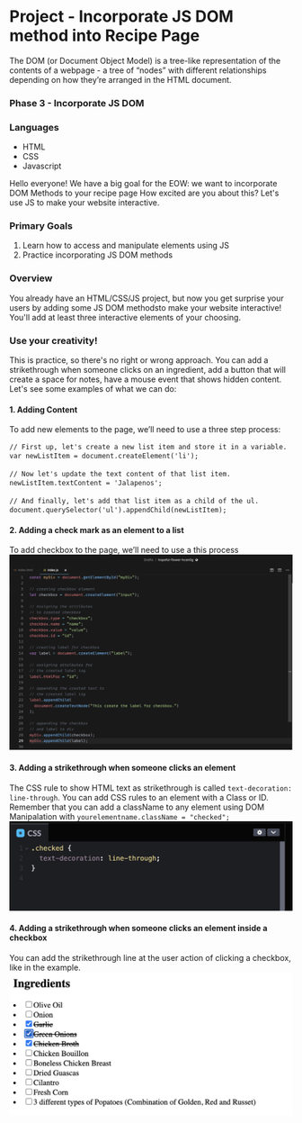 # Project - Incorporate JS DOM method into Recipe Page

The DOM (or Document Object Model) is a tree-like representation of the contents of a webpage - a tree of “nodes” with different relationships depending on how they’re arranged in the HTML document.

### Phase 3 - Incorporate JS DOM

### Languages

- HTML
- CSS
- Javascript

Hello everyone!
We have a big goal for the EOW: we want to incorporate DOM Methods to your recipe page
How excited are you about this? Let's use JS to make your website interactive.

### Primary Goals

1. Learn how to access and manipulate elements using JS
2. Practice incorporating JS DOM methods

### Overview

You already have an HTML/CSS/JS project, but now you get surprise your users by adding some JS DOM methodsto make your website interactive! You'll add at least three interactive elements of your choosing.

### Use your creativity!

This is practice, so there's no right or wrong approach.
You can add a strikethrough when someone clicks on an ingredient, add a button that will create a space for notes, have a mouse event that shows hidden content. Let's see some examples of what we can do:

#### 1. Adding Content

To add new elements to the page, we’ll need to use a three step process:

```
// First up, let's create a new list item and store it in a variable.
var newListItem = document.createElement('li');

// Now let's update the text content of that list item.
newListItem.textContent = 'Jalapenos';

// And finally, let's add that list item as a child of the ul.
document.querySelector('ul').appendChild(newListItem);
```

#### 2. Adding a check mark as an element to a list

To add checkbox to the page, we’ll need to use a this process
![Brute Force Approach to adding a checkbox](https://raw.githubusercontent.com/Techtonica/curriculum/af027e9524fff7abab62e65705f8d3427424c7d9/projects/pr-screenshot/pr-dommanipulation1.png)

#### 3. Adding a strikethrough when someone clicks an element

The CSS rule to show HTML text as strikethrough is called `text-decoration: line-through`. You can add CSS rules to an element with a Class or ID. Remember that you can add a className to any element using DOM Manipalation with `yourelementname.className = "checked";`
![Brute Force Approach to adding a checkbox](https://raw.githubusercontent.com/Techtonica/curriculum/af027e9524fff7abab62e65705f8d3427424c7d9/projects/pr-screenshot/pr-dommanipulation2.png)

#### 4. Adding a strikethrough when someone clicks an element inside a checkbox

You can add the strikethrough line at the user action of clicking a checkbox, like in the example.
![Brute Force Approach to adding a checkbox](https://raw.githubusercontent.com/Techtonica/curriculum/af027e9524fff7abab62e65705f8d3427424c7d9/projects/pr-screenshot/pr-dommanipulation3.png)

